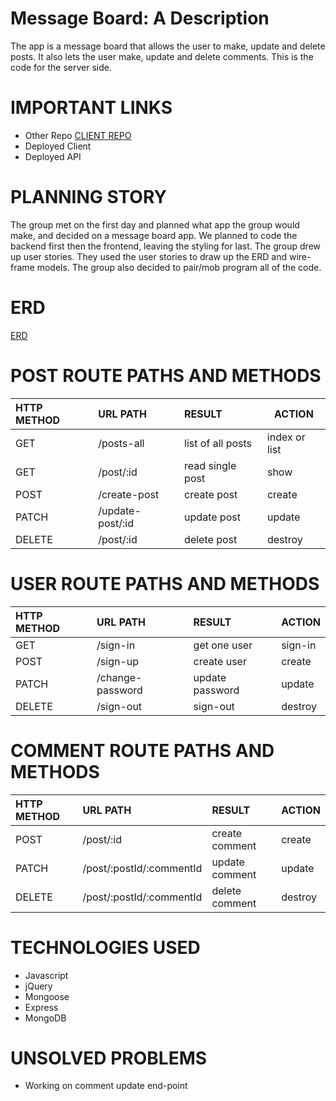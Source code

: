 # Message Board: A Description
The app is a message board that allows the user to make, update and delete posts.  It also lets the user make, update and delete comments.  This is the code for the server side.
# IMPORTANT LINKS
- Other Repo [CLIENT REPO](https://github.com/team-taco-project/taco-message-board-client)
- Deployed Client 
- Deployed API 
# PLANNING STORY
The group met on the first day and planned what app the group would make, and decided on a message board app.  We planned to code the backend first then the frontend, leaving the styling for last.  The group drew up user stories.  They used the user stories to draw up the ERD and wire-frame models.  The group also decided to pair/mob program all of the code.
# ERD
[ERD](https://i.imgur.com/sDVpBZ4.jpg)
# POST ROUTE PATHS AND METHODS
|HTTP METHOD |URL PATH        |RESULT           |ACTION |
|:-----------|:---------------|:----------------|-------|
|GET         |/posts-all      |list of all posts|index or list|
|GET         |/post/:id       |read single post |show |
|POST        |/create-post    |create post      |create |
|PATCH       |/update-post/:id|update post      |update |
|DELETE      |/post/:id       |delete post      |destroy |
# USER ROUTE PATHS AND METHODS
|HTTP METHOD |URL PATH        |RESULT           |ACTION |
|:-----------|:---------------|:----------------|-------|
|GET         | /sign-in       |get one user     |sign-in|
|POST        |/sign-up        |create user      |create |
|PATCH       |/change-password|update password  |update |
|DELETE      |/sign-out       |sign-out         |destroy |
# COMMENT ROUTE PATHS AND METHODS
|HTTP METHOD |URL PATH                |RESULT           |ACTION |
|:-----------|:-----------------------|:----------------|-------|
|POST        |/post/:id               |create comment   |create |
|PATCH       |/post/:postId/:commentId|update comment   |update |
|DELETE      |/post/:postId/:commentId|delete comment   |destroy |
# TECHNOLOGIES USED
- Javascript
- jQuery
- Mongoose
- Express
- MongoDB
# UNSOLVED PROBLEMS
- Working on comment update end-point
